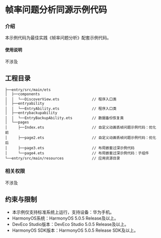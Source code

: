 # 帧率问题分析同源示例代码

### 介绍

本示例代码为最佳实践《帧率问题分析》配套示例代码。

#### 使用说明

不涉及

## 工程目录

``` 
├──entry/src/main/ets     
│  ├──components
│  │  └──DiscoverView.ets               // 程序入口类                     
│  ├──entryability
│  │  └──EntryAbility.ets               // 程序入口类
│  ├──entrybackupability
│  │  └──EntryBackupAbility.ets         // 数据备份恢复类
│  └──pages        
│     ├──Index.ets                      // 自定义动画丢帧问题示例代码：优化前
│     ├──page2.ets                      // 自定义动画丢帧问题示例代码：优化后
│     ├──page3.ets                      // 布局嵌套过深示例代码
│     └──page4.ets                      // 布局嵌套过深示例代码：子组件
└──entry/src/main/resources             // 应用资源目录
```

### 相关权限

不涉及

## 约束与限制

* 本示例仅支持标准系统上运行，支持设备：华为手机。
* HarmonyOS系统：HarmonyOS 5.0.5 Release及以上。
* DevEco Studio版本：DevEco Studio 5.0.5 Release及以上。
* HarmonyOS SDK版本：HarmonyOS 5.0.5 Release SDK及以上。